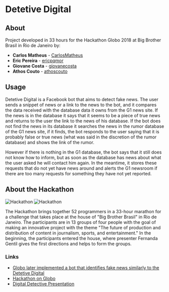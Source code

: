 # Detetive Digital

## About

Project developed in 33 hours for the Hackathon Globo 2018 at Big Brother Brasil in Rio de Janeiro by:

* **Carlos Matheus** - [CarlosMatheus](https://github.com/CarlosMatheus)
* **Eric Pereira** - [ericpqmor](https://github.com/ericpqmor)
* **Giovane Costa** - [giovanecosta](https://github.com/giovanecosta)
* **Athos Couto** - [athoscouto](https://github.com/athoscouto)

## Usage

Detetive Digital is a Facebook bot that aims to detect fake news. The user sends a snippet of news or a link to the news to the bot, and it compares the data received with the database data it owns from the G1 news site. If the news is in the database it says that it seems to be a piece of true news and returns to the user the link to the news of his database. If the bot does not find the news in its database it searches the news in the rumor database of the G1 news site, if it finds, the bot responds to the user saying that it is probably false or true news (what was said in the discretion of the rumor database) and shows the link of the rumor.

However if there is nothing in the G1 database, the bot says that it still does not know how to inform, but as soon as the database has news about what the user asked he will contact him again. In the meantime, it stores these requests that do not yet have news around and alerts the G1 newsroom if there are too many requests for something they have not yet reported.

## About the Hackathon

![Hackathon](https://media.giphy.com/media/1jZ21Rf8vNRr15MCxE/giphy.gif)
![Hackathon](https://media.giphy.com/media/yvcTR9MyEOpm2KmGrQ/giphy.gif)

The Hackathon brings together 52 programmers in a 33-hour marathon for a challenge that takes place at the house of "Big Brother Brasil" in Rio de Janeiro. The participants are in 13 groups of four people with the goal of making an innovative project with the theme "The future of production and distribution of content in journalism, sports, and entertainment." In the beginning, the participants entered the house, where presenter Fernanda Gentil gives the first directions and helps to form the groups.

### Links

- [Globo later implemented a bot that identifies fake news similarly to the Detetive Digital](https://g1.globo.com/fato-ou-fake/noticia/2018/07/30/g1-lanca-fato-ou-fake-novo-servico-de-checagem-de-conteudos-suspeitos.ghtml)
- [Hackathon on Globo](https://g1.globo.com/economia/tecnologia/hackathon/2018/)
- [Digital Detective Presentation](https://youtu.be/vftj0fDqXqw)

